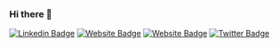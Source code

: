 ### Hi there 👋
[![Linkedin Badge](https://img.shields.io/badge/-olegabramov-blue?style=flat&logo=Linkedin&logoColor=white&link=https://www.linkedin.com/in/olegabramov)](https://www.linkedin.com/in/olegabramov)
[![Website Badge](https://img.shields.io/badge/-abramov.dev-47CCCC?style=flat&logo=Google-Chrome&logoColor=white&link=https://abramov.dev)](https://abramov.dev)
[![Website Badge](https://img.shields.io/badge/-eecms.dev-47CCCC?style=flat&logo=Google-Chrome&logoColor=white&link=https://eecms.dev)](https://eecms.dev)
[![Twitter Badge](https://img.shields.io/badge/-@maxlazar-1ca0f1?style=flat&labelColor=1ca0f1&logo=twitter&logoColor=white&link=https://twitter.com/maxlazar)](https://twitter.com/maxlazar)

<!--
<p align="center">
<a href="https://www.buymeacoffee.com/maxlazar" target="_blank"><img src="https://cdn.buymeacoffee.com/buttons/default-red.png" alt="Buy Me A Coffee" height="40" width="170" ></a>
</p>

**MaxLazar/MaxLazar** is a ✨ _special_ ✨ repository because its `README.md` (this file) appears on your GitHub profile.

Here are some ideas to get you started:

- 🔭 I’m currently working on ...
- 🌱 I’m currently learning ...
- 👯 I’m looking to collaborate on ...
- 🤔 I’m looking for help with ...
- 💬 Ask me about ...
- 📫 How to reach me: ...
- 😄 Pronouns: ...
- ⚡ Fun fact: ...
-->

